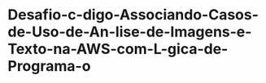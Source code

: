 # Desafio-c-digo-Associando-Casos-de-Uso-de-An-lise-de-Imagens-e-Texto-na-AWS-com-L-gica-de-Programa-o